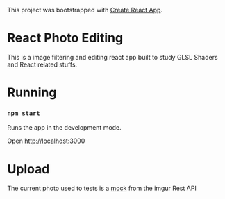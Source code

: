 This project was bootstrapped with [Create React App](https://github.com/facebook/create-react-app).

# React Photo Editing
This is a image filtering and editing react app built to study GLSL Shaders and React related stuffs.

# Running
### `npm start`

Runs the app in the development mode.

Open [http://localhost:3000](http://localhost:3000)

# Upload
The current photo used to tests is a [mock](http://www.mocky.io/v2/5ce597692e00001272f83ecd) from the imgur Rest API
